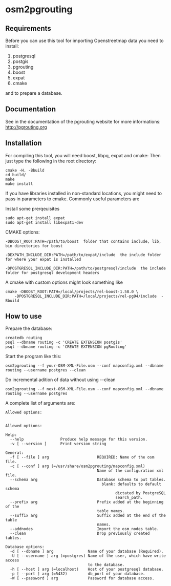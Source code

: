 # osm2pgrouting

## Requirements

Before you can use this tool for importing Openstreetmap data you need to install:

1. postgresql
2. postgis
3. pgrouting
4. boost
5. expat
6. cmake

and to prepare a database.

## Documentation

See in the documentation of the pgrouting website for more informations: http://pgrouting.org

## Installation

For compiling this tool, you will need boost, libpq, expat and cmake:
Then just type the following in the root directory:

```
cmake -H. -Bbuild
cd build/
make
make install
```

If you have libraries installed in non-standard locations, you might need to pass in parameters to cmake.  Commonly useful parameters are

Install some prerqeuisites

```
sudo apt-get install expat
sudo apt-get install libexpat1-dev
```

CMAKE options:

    -DBOOST_ROOT:PATH=/path/to/boost  folder that contains include, lib, bin directories for boost
    
    -DEXPATH_INCLUDE_DIR:PATH=/path/to/expat/include  the include folder for where your expat is installed
    
    -DPOSTGRESQL_INCLUDE_DIR:PATH=/path/to/postgresql/include  the include folder for postgresql development headers
    
    
A cmake with custom options might look something like

```
cmake -DBOOST_ROOT:PATH=/local/projects/rel-boost-1.58.0 \
    -DPOSTGRESQL_INCLUDE_DIR:PATH=/local/projects/rel-pg94/include  -Bbuild
```

## How to use

Prepare the database:

```
createdb routing
psql --dbname routing -c 'CREATE EXTENSION postgis'
psql --dbname routing -c 'CREATE EXTENSION pgRouting'
```

Start the program like this:

```
osm2pgrouting --f your-OSM-XML-File.osm --conf mapconfig.xml --dbname routing --username postgres --clean
```

Do incremental adition of data without using --clean

```
osm2pgrouting --f next-OSM-XML-File.osm --conf mapconfig.xml --dbname routing --username postgres
```


A complete list of arguments are:

```
Allowed options:


Allowed options:

Help:
  --help                Produce help message for this version.
  -v [ --version ]      Print version string

General:
  -f [ --file ] arg                     REQUIRED: Name of the osm file.
  -c [ --conf ] arg (=/usr/share/osm2pgrouting/mapconfig.xml)
                                        Name of the configuration xml file.
  --schema arg                          Database schema to put tables.
                                          blank: defaults to default schema 
                                                dictated by PostgreSQL 
                                                search_path.
  --prefix arg                          Prefix added at the beginning of the 
                                        table names.
  --suffix arg                          Suffix added at the end of the table 
                                        names.
  --addnodes                            Import the osm_nodes table.
  --clean                               Drop previously created tables.

Database options:
  -d [ --dbname ] arg               Name of your database (Required).
  -U [ --username ] arg (=postgres) Name of the user, which have write access 
                                    to the database.
  -h [ --host ] arg (=localhost)    Host of your postgresql database.
  -p [ --port ] arg (=5432)         db_port of your database.
  -W [ --password ] arg             Password for database access.

```
